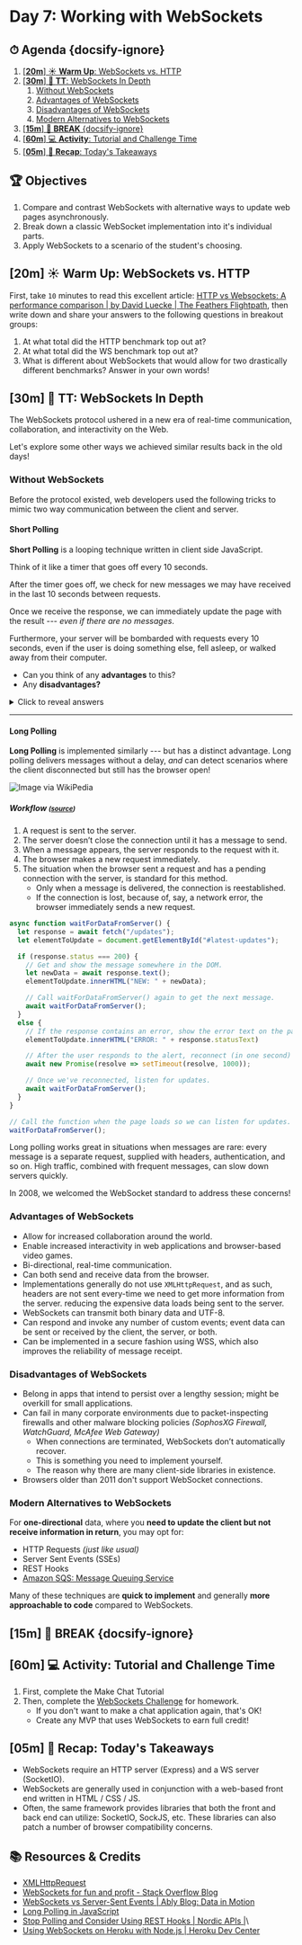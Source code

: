 <!-- Run this slideshow via the following command: reveal-md README.md -w -->
<!-- .slide: data-background="./../Slides/images/header.svg" data-background-repeat="none" data-background-size="40% 40%" data-background-position="center 10%" class="header" -->
# Day 7: Working with WebSockets

<!-- > -->

<!-- omit in toc -->
## ⏱ Agenda {docsify-ignore}

1. [[**20m**] ☀️ **Warm Up**: WebSockets vs. HTTP](#20m-%E2%98%80%EF%B8%8F-warm-up-websockets-vs-http)
1. [[**30m**] 💬 **TT**: WebSockets In Depth](#30m-%F0%9F%92%AC-tt-websockets-in-depth)
   1. [Without WebSockets](#without-websockets)
   1. [Advantages of WebSockets](#advantages-of-websockets)
   1. [Disadvantages of WebSockets](#disadvantages-of-websockets)
   1. [Modern Alternatives to WebSockets](#modern-alternatives-to-websockets)
1. [[**15m**] 🌴 **BREAK** {docsify-ignore}](#15m-%F0%9F%8C%B4-break-docsify-ignore)
1. [[**60m**] 💻 **Activity**: Tutorial and Challenge Time](#60m-%F0%9F%92%BB-activity-tutorial-and-challenge-time)
1. [[**05m**] 🔄 **Recap**: Today's Takeaways](#05m-%F0%9F%94%84-recap-todays-takeaways)

<!-- > -->

<!-- omit in toc -->
## 🏆 Objectives

1. Compare and contrast WebSockets with alternative ways to update web pages asynchronously.
1. Break down a classic WebSocket implementation into it's individual parts.
1. Apply WebSockets to a scenario of the student's choosing.

<!-- > -->

## [**20m**] ☀️ **Warm Up**: WebSockets vs. HTTP

First, take `10` minutes to read this excellent article: [HTTP vs Websockets: A performance comparison | by David Luecke | The Feathers Flightpath](https://blog.feathersjs.com/http-vs-websockets-a-performance-comparison-da2533f13a77), then write down and share your answers to the following questions in breakout groups:

1. At what total did the HTTP benchmark top out at?
1. At what total did the WS benchmark top out at?
1. What is different about WebSockets that would allow for two drastically different benchmarks? Answer in your own words!

<!-- > -->

## [**30m**] 💬 **TT**: WebSockets In Depth

The WebSockets protocol ushered in a new era of real-time communication, collaboration, and interactivity on the Web.

Let's explore some other ways we achieved similar results back in the old days!

<!-- > -->

### Without WebSockets

Before the protocol existed, web developers used the following tricks to mimic two way communication between the client and server.

<!-- > -->

#### Short Polling

**Short Polling** is a looping technique written in client side JavaScript.

Think of it like a timer that goes off every 10 seconds.

After the timer goes off, we check for new messages we may have received in the last 10 seconds between requests.

 Once we receive the response, we can immediately update the page with the result --- _even if there are no messages_.

Furthermore, your server will be bombarded with requests every 10 seconds, even if the user is doing something else, fell asleep, or walked away from their computer.

- Can you think of any **advantages** to this?
- Any **disadvantages?**


<details>
  <summary>Click to reveal answers</summary>

  1. Polling responses can’t really be in 100% real time and in sync
  1. Polling requiring 3 round-trips _(TCP SIN, SSL, and Data)_
  1. Timeouts _(Connection getting closed by the server if idle too long)

</details>

---

#### Long Polling

**Long Polling** is implemented similarly --- but has a distinct advantage. Long polling delivers messages without a delay, _and_ can detect scenarios where the client disconnected but still has the browser open!

![Image via WikiPedia](https://javascript.info/article/long-polling/long-polling.svg)


##### Workflow _<small>([source](https://javascript.info/long-polling#long-polling))</small>_

1. A request is sent to the server.
1. The server doesn’t close the connection until it has a message to send.
1. When a message appears, the server responds to the request with it.
1. The browser makes a new request immediately.
1. The situation when the browser sent a request and has a pending connection with the server, is standard for this method.
   - Only when a message is delivered, the connection is reestablished.
   - If the connection is lost, because of, say, a network error, the browser immediately sends a new request.

```js
async function waitForDataFromServer() {
  let response = await fetch("/updates");
  let elementToUpdate = document.getElementById("#latest-updates");

  if (response.status === 200) {
    // Get and show the message somewhere in the DOM.
    let newData = await response.text();
    elementToUpdate.innerHTML("NEW: " + newData);

    // Call waitForDataFromServer() again to get the next message.
    await waitForDataFromServer();
  }
  else {
    // If the response contains an error, show the error text on the page.
    elementToUpdate.innerHTML("ERROR: " + response.statusText)

    // After the user responds to the alert, reconnect (in one second)
    await new Promise(resolve => setTimeout(resolve, 1000));

    // Once we've reconnected, listen for updates.
    await waitForDataFromServer();
  }
}

// Call the function when the page loads so we can listen for updates.
waitForDataFromServer();
```

Long polling works great in situations when messages are rare: every message is a separate request, supplied with headers, authentication, and so on. High traffic, combined with frequent messages, can slow down servers quickly.

In 2008, we welcomed the WebSocket standard to address these concerns!

<!-- > -->

### Advantages of WebSockets

- Allow for increased collaboration around the world.
- Enable increased interactivity in web applications and browser-based video games.
- Bi-directional, real-time communication.
- Can both send and receive data from the browser.
- Implementations generally do not use `XMLHttpRequest`, and as such, headers are not sent every-time we need to get more information from the server. reducing the expensive data loads being sent to the server.
- WebSockets can transmit both binary data and UTF-8.
- Can respond and invoke any number of custom events; event data can be sent or received by the client, the server, or both.
- Can be implemented in a secure fashion using WSS, which also improves the reliability of message receipt.

<!-- > -->

### Disadvantages of WebSockets

- Belong in apps that intend to persist over a lengthy session; might be overkill for small applications.
- Can fail in many corporate environments due to packet-inspecting firewalls and other malware blocking policies _(SophosXG Firewall, WatchGuard, McAfee Web Gateway)_
  - When connections are terminated, WebSockets don’t automatically recover.
  - This is something you need to implement yourself.
  - The reason why there are many client-side libraries in existence.
- Browsers older than 2011 don't support WebSocket connections.

<!-- > -->

### Modern Alternatives to WebSockets

For **one-directional** data, where you **need to update the client but not receive information in return**, you may opt for:

- HTTP Requests _(just like usual)_
- Server Sent Events (SSEs)
- REST Hooks
- [Amazon SQS: Message Queuing Service](https://aws.amazon.com/sqs/)

Many of these techniques are **quick to implement** and generally **more approachable to code** compared to WebSockets.

<!-- > -->

## [**15m**] 🌴 **BREAK** {docsify-ignore}

<!-- > -->

## [**60m**] 💻 **Activity**: Tutorial and Challenge Time

1. First, complete the Make Chat Tutorial
2. Then, complete the [WebSockets Challenge](Challenges/WebSockets.md) for homework.
   - If you don't want to make a chat application again, that's OK!
   - Create any MVP that uses WebSockets to earn full credit!

<!-- > -->

## [**05m**] 🔄 **Recap**: Today's Takeaways

- WebSockets require an HTTP server (Express) and a WS server (SocketIO).
- WebSockets are generally used in conjunction with a web-based front end written in HTML / CSS / JS.
- Often, the same framework provides libraries that both the front and back end can utilize: SocketIO, SockJS, etc. These libraries can also patch a number of browser compatibility concerns.

<!-- > -->

<!-- omit in toc -->
## 📚 Resources & Credits

- [XMLHttpRequest](https://hpbn.co/xmlhttprequest/#xhrreq)
- [WebSockets for fun and profit - Stack Overflow Blog](https://stackoverflow.blog/2019/12/18/websockets-for-fun-and-profit/)
- [WebSockets vs Server-Sent Events | Ably Blog: Data in Motion](https://ably.com/blog/websockets-vs-sse)
- [Long Polling in JavaScript](https://javascript.info/article/long-polling/longpoll/)
- [Stop Polling and Consider Using REST Hooks | Nordic APIs |](https://nordicapis.com/stop-polling-and-consider-using-rest-hooks/)\
- [Using WebSockets on Heroku with Node.js | Heroku Dev Center](https://devcenter.heroku.com/articles/node-websockets)
